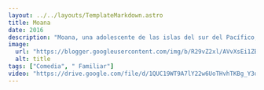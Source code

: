 ```yaml
---
layout: ../../layouts/TemplateMarkdown.astro
title: Moana
date: 2016
description: "Moana, una adolescente de las islas del sur del Pacífico, atraviesa el océano y explora el mundo para demostrar que es tan valiente como el resto de su familia. En su periplo se encontrará con Maui, quien en el pasado fue un semidios poderoso."
image:
  url: "https://blogger.googleusercontent.com/img/b/R29vZ2xl/AVvXsEi1ZBzFH-iQRetaID5OcD5EIxrJWISOKuasu3YS9BZ5uzZMy7SB2iqOnZuP8qP8dzyjl4bbZf_8Sv-u8K3easABiWIvzV9JYqnIQCMeW6XuMW62V9OEpNFHP2fcDzlUm5wKWaPW6iHkLTK5/s320/Moana_official_poster.jpg"
  alt: title
tags: ["Comedia", " Familiar"]
video: "https://drive.google.com/file/d/1QUC19WT9A7lY22w6UoTHvhTKBg_Y3qd-/preview"
---
```

